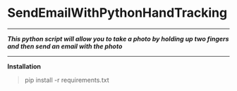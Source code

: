 # SendEmailWithPythonHandTracking

-----------------------

***This python script will allow you to take a photo by holding up two fingers and then send an email with the photo***

----------------

**Installation**

>pip install -r requirements.txt


